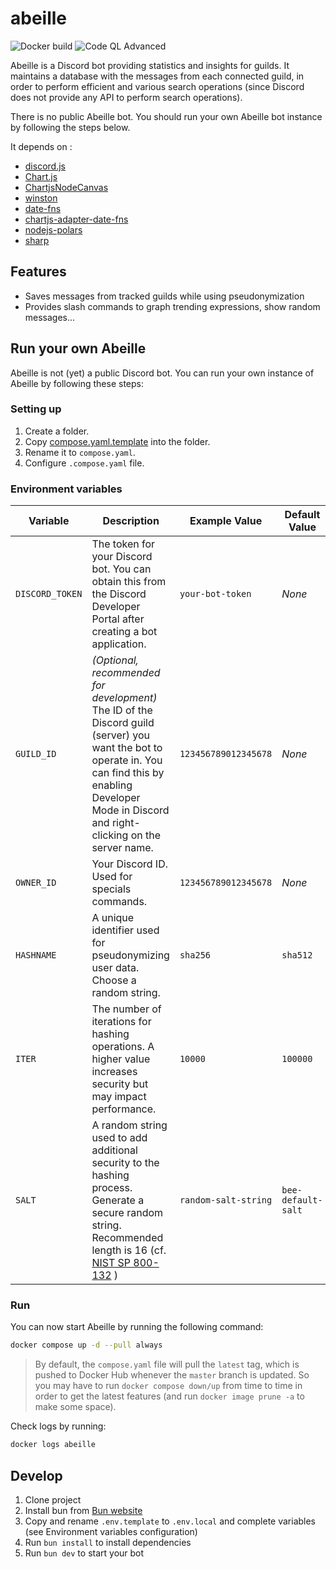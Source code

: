 # abeille

![Docker build](https://github.com/actionbrk/abeille/actions/workflows/docker-image.yml/badge.svg) ![Code QL Advanced](https://github.com/actionbrk/abeille/actions/workflows/codeql.yml/badge.svg)

Abeille is a Discord bot providing statistics and insights for guilds. It maintains a database with the messages from each connected guild, in order to perform efficient and various search operations (since Discord does not provide any API to perform search operations).

There is no public Abeille bot. You should run your own Abeille bot instance by following the steps below.

It depends on :

- [discord.js](https://github.com/discordjs/discord.js)
- [Chart.js](https://github.com/chartjs/Chart.js)
- [ChartjsNodeCanvas](https://github.com/SeanSobey/ChartjsNodeCanvas)
- [winston](https://github.com/winstonjs/winston)
- [date-fns](https://github.com/date-fns/date-fns)
- [chartjs-adapter-date-fns](https://github.com/chartjs/chartjs-adapter-date-fns)
- [nodejs-polars](https://github.com/pola-rs/nodejs-polars)
- [sharp](https://github.com/lovell/sharp)

## Features

- Saves messages from tracked guilds while using pseudonymization
- Provides slash commands to graph trending expressions, show random messages...

## Run your own Abeille

Abeille is not (yet) a public Discord bot. You can run your own instance of Abeille by following these steps:

### Setting up

1. Create a folder.
2. Copy [compose.yaml.template](compose.yaml.template) into the folder.
3. Rename it to `compose.yaml`.
4. Configure `.compose.yaml` file.

### Environment variables

| Variable        | Description                                                                                                                                                                                                                               | Example Value        | Default Value      |
| --------------- | ----------------------------------------------------------------------------------------------------------------------------------------------------------------------------------------------------------------------------------------- | -------------------- | ------------------ |
| `DISCORD_TOKEN` | The token for your Discord bot. You can obtain this from the Discord Developer Portal after creating a bot application.                                                                                                                   | `your-bot-token`     | _None_             |
| `GUILD_ID`      | _(Optional, recommended for development)_ The ID of the Discord guild (server) you want the bot to operate in. You can find this by enabling Developer Mode in Discord and right-clicking on the server name.                             | `123456789012345678` | _None_             |
| `OWNER_ID`      | Your Discord ID. Used for specials commands.                                                                                                                                                                                              | `123456789012345678` | _None_             |
| `HASHNAME`      | A unique identifier used for pseudonymizing user data. Choose a random string.                                                                                                                                                            | `sha256`             | `sha512`           |
| `ITER`          | The number of iterations for hashing operations. A higher value increases security but may impact performance.                                                                                                                            | `10000`              | `100000`           |
| `SALT`          | A random string used to add additional security to the hashing process. Generate a secure random string. Recommended length is 16 (cf. [NIST SP 800-132](https://nvlpubs.nist.gov/nistpubs/Legacy/SP/nistspecialpublication800-132.pdf) ) | `random-salt-string` | `bee-default-salt` |

### Run

You can now start Abeille by running the following command:

```bash
docker compose up -d --pull always
```

> By default, the `compose.yaml` file will pull the `latest` tag, which is pushed to Docker Hub whenever the `master` branch is updated.
> So you may have to run `docker compose down/up` from time to time in order to get the latest features (and run `docker image prune -a` to make some space).

Check logs by running:

```bash
docker logs abeille
```

## Develop

1. Clone project
2. Install bun from [Bun website](https://bun.sh/)
3. Copy and rename `.env.template` to `.env.local` and complete variables (see Environment variables configuration)
4. Run `bun install` to install dependencies
5. Run `bun dev` to start your bot
